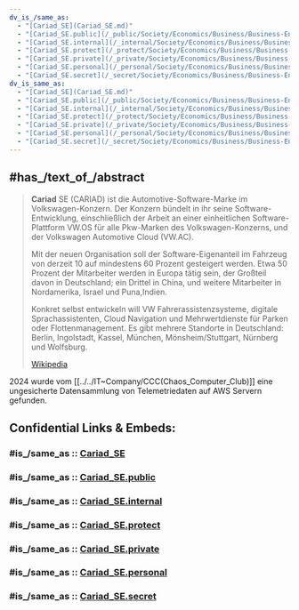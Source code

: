 ```yaml
---
dv_is_/same_as:
  - "[Cariad_SE](Cariad_SE.md)"
  - "[Cariad_SE.public](/_public/Society/Economics/Business/Business-Entity/Automotive/VW(Volkswagen)/Cariad_SE.public.md)"
  - "[Cariad_SE.internal](/_internal/Society/Economics/Business/Business-Entity/Automotive/VW(Volkswagen)/Cariad_SE.internal.md)"
  - "[Cariad_SE.protect](/_protect/Society/Economics/Business/Business-Entity/Automotive/VW(Volkswagen)/Cariad_SE.protect.md)"
  - "[Cariad_SE.private](/_private/Society/Economics/Business/Business-Entity/Automotive/VW(Volkswagen)/Cariad_SE.private.md)"
  - "[Cariad_SE.personal](/_personal/Society/Economics/Business/Business-Entity/Automotive/VW(Volkswagen)/Cariad_SE.personal.md)"
  - "[Cariad_SE.secret](/_secret/Society/Economics/Business/Business-Entity/Automotive/VW(Volkswagen)/Cariad_SE.secret.md)"
dv_is_same_as:
  - "[Cariad_SE](Cariad_SE.md)"
  - "[Cariad_SE.public](/_public/Society/Economics/Business/Business-Entity/Automotive/VW(Volkswagen)/Cariad_SE.public.md)"
  - "[Cariad_SE.internal](/_internal/Society/Economics/Business/Business-Entity/Automotive/VW(Volkswagen)/Cariad_SE.internal.md)"
  - "[Cariad_SE.protect](/_protect/Society/Economics/Business/Business-Entity/Automotive/VW(Volkswagen)/Cariad_SE.protect.md)"
  - "[Cariad_SE.private](/_private/Society/Economics/Business/Business-Entity/Automotive/VW(Volkswagen)/Cariad_SE.private.md)"
  - "[Cariad_SE.personal](/_personal/Society/Economics/Business/Business-Entity/Automotive/VW(Volkswagen)/Cariad_SE.personal.md)"
  - "[Cariad_SE.secret](/_secret/Society/Economics/Business/Business-Entity/Automotive/VW(Volkswagen)/Cariad_SE.secret.md)"
---
```


## #has_/text_of_/abstract 

> **Cariad** SE (CARIAD) ist die Automotive-Software-Marke im Volkswagen-Konzern. 
> Der Konzern bündelt in ihr seine Software-Entwicklung, 
> einschließlich der Arbeit an einer einheitlichen Software-Plattform VW.OS 
> für alle Pkw-Marken des Volkswagen-Konzerns, und der Volkswagen Automotive Cloud (VW.AC).
>
> Mit der neuen Organisation soll der Software-Eigenanteil im Fahrzeug 
> von derzeit 10 auf mindestens 60 Prozent gesteigert werden. 
> Etwa 50 Prozent der Mitarbeiter werden in Europa tätig sein, der Großteil davon in Deutschland; 
> ein Drittel in China, und weitere Mitarbeiter in Nordamerika, Israel und Puna,Indien. 
> 
> Konkret selbst entwickeln will VW Fahrerassistenzsysteme, digitale Sprachassistenten, 
> Cloud Navigation und Mehrwertdienste für Parken oder Flottenmanagement. 
> Es gibt mehrere Standorte in Deutschland: Berlin, Ingolstadt, Kassel, München, Mönsheim/Stuttgart, Nürnberg und Wolfsburg.
>
> [Wikipedia](https://de.wikipedia.org/wiki/Cariad) 

2024 wurde vom [[../../IT~Company/CCC(Chaos_Computer_Club)]] eine ungesicherte Datensammlung von Telemetriedaten auf AWS Servern gefunden. 


## Confidential Links & Embeds: 

### #is_/same_as :: [Cariad_SE](Cariad_SE.md) 

### #is_/same_as :: [Cariad_SE.public](/_public/Society/Economics/Business/Business-Entity/Automotive/VW(Volkswagen)/Cariad_SE.public.md) 

### #is_/same_as :: [Cariad_SE.internal](/_internal/Society/Economics/Business/Business-Entity/Automotive/VW(Volkswagen)/Cariad_SE.internal.md) 

### #is_/same_as :: [Cariad_SE.protect](/_protect/Society/Economics/Business/Business-Entity/Automotive/VW(Volkswagen)/Cariad_SE.protect.md) 

### #is_/same_as :: [Cariad_SE.private](/_private/Society/Economics/Business/Business-Entity/Automotive/VW(Volkswagen)/Cariad_SE.private.md) 

### #is_/same_as :: [Cariad_SE.personal](/_personal/Society/Economics/Business/Business-Entity/Automotive/VW(Volkswagen)/Cariad_SE.personal.md) 

### #is_/same_as :: [Cariad_SE.secret](/_secret/Society/Economics/Business/Business-Entity/Automotive/VW(Volkswagen)/Cariad_SE.secret.md)

